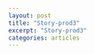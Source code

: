 ```yaml
---
layout: post
title: "Story-prod3"
excerpt: "Story-prod3"
categories: articles
---
```

<div class="apester-media" data-media-id="601048df9c3c884f9f483ec3" height="512"></div><script async src="https://static.apester.com/js/sdk/latest/apester-sdk.js"></script>
